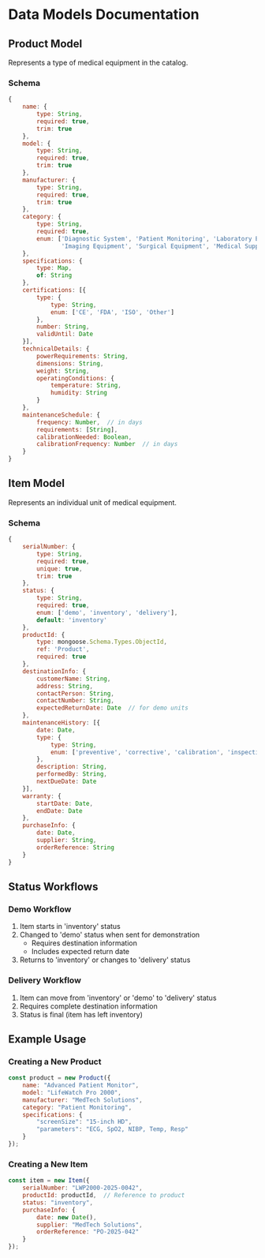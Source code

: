 # Data Models Documentation

## Product Model
Represents a type of medical equipment in the catalog.

### Schema
```javascript
{
    name: {
        type: String,
        required: true,
        trim: true
    },
    model: {
        type: String,
        required: true,
        trim: true
    },
    manufacturer: {
        type: String,
        required: true,
        trim: true
    },
    category: {
        type: String,
        required: true,
        enum: ['Diagnostic System', 'Patient Monitoring', 'Laboratory Equipment', 
               'Imaging Equipment', 'Surgical Equipment', 'Medical Supplies']
    },
    specifications: {
        type: Map,
        of: String
    },
    certifications: [{
        type: {
            type: String,
            enum: ['CE', 'FDA', 'ISO', 'Other']
        },
        number: String,
        validUntil: Date
    }],
    technicalDetails: {
        powerRequirements: String,
        dimensions: String,
        weight: String,
        operatingConditions: {
            temperature: String,
            humidity: String
        }
    },
    maintenanceSchedule: {
        frequency: Number,  // in days
        requirements: [String],
        calibrationNeeded: Boolean,
        calibrationFrequency: Number  // in days
    }
}
```

## Item Model
Represents an individual unit of medical equipment.

### Schema
```javascript
{
    serialNumber: {
        type: String,
        required: true,
        unique: true,
        trim: true
    },
    status: {
        type: String,
        required: true,
        enum: ['demo', 'inventory', 'delivery'],
        default: 'inventory'
    },
    productId: {
        type: mongoose.Schema.Types.ObjectId,
        ref: 'Product',
        required: true
    },
    destinationInfo: {
        customerName: String,
        address: String,
        contactPerson: String,
        contactNumber: String,
        expectedReturnDate: Date  // for demo units
    },
    maintenanceHistory: [{
        date: Date,
        type: {
            type: String,
            enum: ['preventive', 'corrective', 'calibration', 'inspection']
        },
        description: String,
        performedBy: String,
        nextDueDate: Date
    }],
    warranty: {
        startDate: Date,
        endDate: Date
    },
    purchaseInfo: {
        date: Date,
        supplier: String,
        orderReference: String
    }
}
```

## Status Workflows

### Demo Workflow
1. Item starts in 'inventory' status
2. Changed to 'demo' status when sent for demonstration
   - Requires destination information
   - Includes expected return date
3. Returns to 'inventory' or changes to 'delivery' status

### Delivery Workflow
1. Item can move from 'inventory' or 'demo' to 'delivery' status
2. Requires complete destination information
3. Status is final (item has left inventory)

## Example Usage

### Creating a New Product
```javascript
const product = new Product({
    name: "Advanced Patient Monitor",
    model: "LifeWatch Pro 2000",
    manufacturer: "MedTech Solutions",
    category: "Patient Monitoring",
    specifications: {
        "screenSize": "15-inch HD",
        "parameters": "ECG, SpO2, NIBP, Temp, Resp"
    }
});
```

### Creating a New Item
```javascript
const item = new Item({
    serialNumber: "LWP2000-2025-0042",
    productId: productId,  // Reference to product
    status: "inventory",
    purchaseInfo: {
        date: new Date(),
        supplier: "MedTech Solutions",
        orderReference: "PO-2025-042"
    }
});
```
